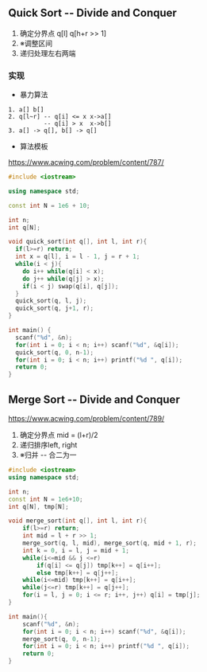 ## Quick Sort -- Divide and Conquer
1. 确定分界点 q[l] q[h+r >> 1] 
2. ※调整区间
3. 递归处理左右两端

### 实现

- 暴力算法
```
1. a[] b[]
2. q[l~r] -- q[i] <= x x->a[]
          -- q[i] > x  x->b[] 
3. a[] -> q[], b[] -> q[]

```

- 算法模板

https://www.acwing.com/problem/content/787/

``` C++
#include <iostream>

using namespace std;

const int N = 1e6 + 10;

int n;
int q[N];

void quick_sort(int q[], int l, int r){
  if(l>=r) return;
  int x = q[l], i = l - 1, j = r + 1;
  while(i < j){
    do i++ while(q[i] < x);
    do j++ while(q[j] > x);
    if(i < j) swap(q[i], q[j]);
  }
  quick_sort(q, l, j);
  quick_sort(q, j+1, r);
}

int main() {
  scanf("%d", &n);
  for(int i = 0; i < n; i++) scanf("%d", &q[i]);
  quick_sort(q, 0, n-1);
  for(int i = 0; i < n; i++) printf("%d ", q[i]);
  return 0;
}

```

## Merge Sort -- Divide and Conquer
https://www.acwing.com/problem/content/789/
1. 确定分界点 mid = (l+r)/2
2. 递归排序left, right
3. ※归并 -- 合二为一

``` C++
#include <iostream>
using namespace std;

int n;
const int N = 1e6+10;
int q[N], tmp[N];

void merge_sort(int q[], int l, int r){
    if(l>=r) return;
    int mid = l + r >> 1;
    merge_sort(q, l, mid), merge_sort(q, mid + 1, r);
    int k = 0, i = l, j = mid + 1;
    while(i<=mid && j <=r)
        if(q[i] <= q[j]) tmp[k++] = q[i++];
        else tmp[k++] = q[j++];
    while(i<=mid) tmp[k++] = q[i++];
    while(j<=r) tmp[k++] = q[j++];
    for(i = l, j = 0; i <= r; i++, j++) q[i] = tmp[j];
}

int main(){
    scanf("%d", &n);
    for(int i = 0; i < n; i++) scanf("%d", &q[i]);
    merge_sort(q, 0, n-1);
    for(int i = 0; i < n; i++) printf("%d ", q[i]);
    return 0;
}
```